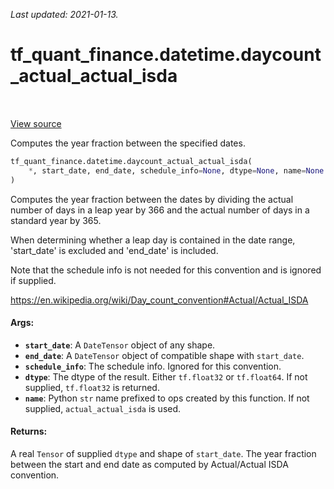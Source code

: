 <!--
This file is generated by a tool. Do not edit directly.
For open-source contributions the docs will be updated automatically.
-->

*Last updated: 2021-01-13.*

<div itemscope itemtype="http://developers.google.com/ReferenceObject">
<meta itemprop="name" content="tf_quant_finance.datetime.daycount_actual_actual_isda" />
<meta itemprop="path" content="Stable" />
</div>

# tf_quant_finance.datetime.daycount_actual_actual_isda

<!-- Insert buttons and diff -->

<table class="tfo-notebook-buttons tfo-api" align="left">
</table>

<a target="_blank" href="https://github.com/google/tf-quant-finance/blob/master/tf_quant_finance/datetime/daycounts.py">View source</a>



Computes the year fraction between the specified dates.

```python
tf_quant_finance.datetime.daycount_actual_actual_isda(
    *, start_date, end_date, schedule_info=None, dtype=None, name=None
)
```



<!-- Placeholder for "Used in" -->

Computes the year fraction between the dates by dividing the actual number of
days in a leap year by 366 and the actual number of days in a standard year by
365.

When determining whether a leap day is contained in the date range,
'start_date' is excluded and 'end_date' is included.

Note that the schedule info is not needed for this convention and is ignored
if supplied.

https://en.wikipedia.org/wiki/Day_count_convention#Actual/Actual_ISDA

#### Args:


* <b>`start_date`</b>: A `DateTensor` object of any shape.
* <b>`end_date`</b>: A `DateTensor` object of compatible shape with `start_date`.
* <b>`schedule_info`</b>: The schedule info. Ignored for this convention.
* <b>`dtype`</b>: The dtype of the result. Either `tf.float32` or `tf.float64`. If not
  supplied, `tf.float32` is returned.
* <b>`name`</b>: Python `str` name prefixed to ops created by this function. If not
  supplied, `actual_actual_isda` is used.


#### Returns:

A real `Tensor` of supplied `dtype` and shape of `start_date`. The year
fraction between the start and end date as computed by Actual/Actual ISDA
convention.
